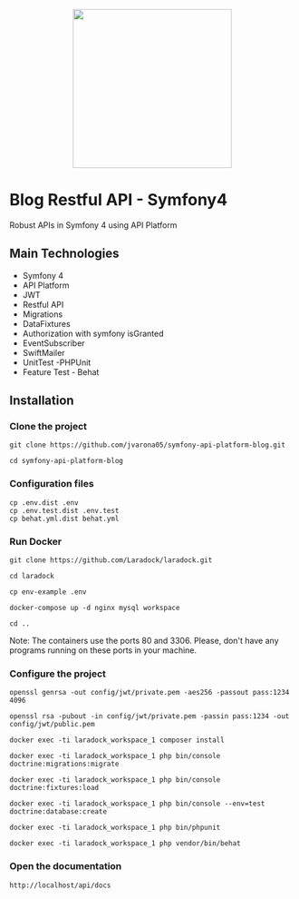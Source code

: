 <p align="center"><img src="https://www.thinkbean.com/sites/default/files/styles/768x576/public/2018-08/api-platform.png?itok=iNv26RqY" width="280"></p>

# Blog Restful API - Symfony4

Robust APIs in Symfony 4 using API Platform

## Main Technologies

- Symfony 4
- API Platform
- JWT
- Restful API
- Migrations
- DataFixtures
- Authorization with symfony isGranted
- EventSubscriber
- SwiftMailer
- UnitTest -PHPUnit
- Feature Test - Behat

## Installation

### Clone the project

```
git clone https://github.com/jvarona05/symfony-api-platform-blog.git

cd symfony-api-platform-blog
```

### Configuration files

```
cp .env.dist .env
cp .env.test.dist .env.test
cp behat.yml.dist behat.yml
```

### Run Docker

```
git clone https://github.com/Laradock/laradock.git

cd laradock

cp env-example .env

docker-compose up -d nginx mysql workspace

cd ..
```

Note: The containers use the ports 80 and 3306. Please,
don't have any programs running on these ports in your machine.

### Configure the project

```
openssl genrsa -out config/jwt/private.pem -aes256 -passout pass:1234 4096

openssl rsa -pubout -in config/jwt/private.pem -passin pass:1234 -out config/jwt/public.pem 

docker exec -ti laradock_workspace_1 composer install

docker exec -ti laradock_workspace_1 php bin/console doctrine:migrations:migrate

docker exec -ti laradock_workspace_1 php bin/console doctrine:fixtures:load

docker exec -ti laradock_workspace_1 php bin/console --env=test doctrine:database:create

docker exec -ti laradock_workspace_1 php bin/phpunit

docker exec -ti laradock_workspace_1 php vendor/bin/behat
```

### Open the documentation

```
http://localhost/api/docs
```
